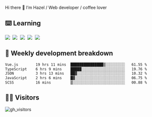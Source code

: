 
Hi there 👋 I’m Hazel / Web developer / coffee lover

## ⌨️ Learning

<samp>
 <a href="https://github.com/vuejs/core"><img src="https://api.iconify.design/logos:vue.svg" /></a>
  <a href="https://github.com/vuejs/core"><img src="https://api.iconify.design/logos:react.svg" /></a>
  <a href="https://github.com/vitejs/vite"><img src="https://api.iconify.design/logos:vitejs.svg" /></a>
  <a href="https://github.com/microsoft/TypeScript"><img src="https://api.iconify.design/logos:typescript-icon.svg" /></a> 
  <a href="https://github.com/unocss/unocss"><img src="https://api.iconify.design/logos:unocss.svg" /></a>
  

</samp>


## 🦀 Weekly development breakdown

<!--START_SECTION:waka-->

```txt
Vue.js        19 hrs 11 mins  ███████████████▒░░░░░░░░░   61.55 %
TypeScript    6 hrs 9 mins    █████░░░░░░░░░░░░░░░░░░░░   19.76 %
JSON          3 hrs 13 mins   ██▓░░░░░░░░░░░░░░░░░░░░░░   10.32 %
JavaScript    2 hrs 6 mins    █▓░░░░░░░░░░░░░░░░░░░░░░░   06.75 %
SCSS          16 mins         ▒░░░░░░░░░░░░░░░░░░░░░░░░   00.88 %
```

<!--END_SECTION:waka-->
## 👬🏻 Visitors

![gh_visitors](https://profile-counter.glitch.me/Hazel-Lin/count.svg)

